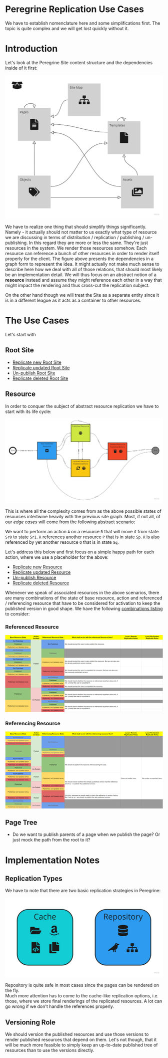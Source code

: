 # Peregrine Replication Use Cases

We have to establish nomenclature here and some simplifications first. The topic is quite complex and
we will get lost quickly without it.

# Introduction

Let's look at the Peregrine Site content structure and the dependencies inside of it first:

![Site](root-site.jpg)

We have to realize one thing that should simplify things significantly. Namely - it actually
should not matter to us exactly what type of resource we are discussing in terms of
distribution / replication / publishing / un-publishing. In this regard they are more or less the same.
They're just resources in the system. We render those resources somehow. Each resource can reference
a bunch of other resources in order to render itself properly for the client. The figure above presents
the dependencies in a graph form to represent the idea. It might actually not make much sense to describe
here how we deal with all of those relations, that should most likely be an implementation detail.
We will thus focus on an abstract notion of a **resource** instead and assume they might reference
each other in a way that might impact the rendering and thus cross-cut the replication subject.

On the other hand though we will treat the Site as a separate entity since it is in a different league
as it acts as a container to other resources.

# The Use Cases

Let's start with

## Root Site
* [Replicate new Root Site](root-site-new.md)
* [Replicate updated Root Site](root-site-updated.md)
* [Un-publish Root Site](root-site-unpublished.md)
* [Replicate deleted Root Site](root-site-deleted.md)

## Resource

In order to conquer the subject of abstract resource replication we have to start with its life cycle:

![Resource Life Cycle](resource-life-cycle.jpg)

This is where all the complexity comes from as the above possible states of resources intertwine heavily
with the previous site graph. Most, if not all, of our _edge cases_ will come from the following abstract
scenario:

We want to perform an action `A` on a resource `R` that will move it from state `Sr0` to state `Sr1`.
`R` references another resource `P` that is in state `Sp`.
`R` is also referenced by yet another resource `Q` that is in state `Sq`.

Let's address this below and first focus on a simple happy path for each action,
where we use a placeholder for the above:

* [Replicate new Resource](resource-new.md)
* [Replicate updated Resource](resource-updated.md)
* [Un-publish Resource](resource-unpublished.md)
* [Replicate deleted Resource](resource-deleted.md)

Whenever we speak of associated resources in the above scenarios, there are many combinations of the state
of base resource, action and referenced / referencing resource that have to be considered for activation
to keep the published version in good shape. We have the following
[combinations listing](https://docs.google.com/spreadsheets/d/1IYNtmZCszbP1S9TZV4ZzlinLnh7zlsnzsSlnYpwC3Bc) to consider:
### Referenced Resource
![Combinations = Edge Cases: Referenced Resources](referenced-resources.png)
### Referencing Resource
![Combinations = Edge Cases: Referencing Resources](referencing-resources.png)

## Page Tree
* Do we want to publish parents of a page when we publish the page? Or just mock the path from the root to it?

# Implementation Notes

## Replication Types
We have to note that there are two basic replication strategies in Peregrine:

![Replication Strategies](replication-types.jpg)

Repository is quite safe in most cases since the pages can be rendered on the fly.  
Much more attention has to come to the cache-like replication options, i.e. those, where we store
final renderings of the replicated resources. A lot can go wrong if we don't handle the references
properly.

## Versioning Role
We should version the published resources and use those versions to render published resources that depend on them.
Let's not though, that it will be much more feasible to simply keep an up-to-date published tree of resources
than to use the versions directly.